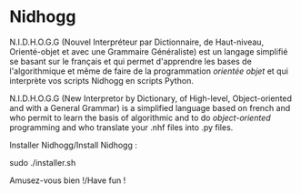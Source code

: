 # Nidhogg

N.I.D.H.O.G.G (Nouvel Interpréteur par Dictionnaire, de Haut-niveau, Orienté-objet et avec une Grammaire Généraliste) est un langage simplifié se basant sur le français et qui permet d'apprendre les bases de l'algorithmique et même de faire de la programmation _orientée objet_ et qui interprète vos scripts Nidhogg en scripts Python.

N.I.D.H.O.G.G (New Interpretor by Dictionary, of High-level, Object-oriented and with a General Grammar) is a simplified language based on french and who permit to learn the basis of algorithmic and to do _object-oriented_ programming and who translate your .nhf files into .py files.  

Installer Nidhogg/Install Nidhogg :

sudo ./installer.sh

Amusez-vous bien !/Have fun !
